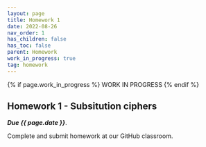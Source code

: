 ```yaml
---
layout: page
title: Homework 1
date: 2022-08-26
nav_order: 1
has_children: false
has_toc: false
parent: Homework
work_in_progress: true
tag: homework 
---
```


{% if page.work_in_progress %} WORK IN PROGRESS {% endif %}

## Homework 1 - Subsitution ciphers

**_Due {{ page.date }}_**. 

Complete and submit homework at our GitHub classroom.
<!-- Complete and submit homework at our [GitHub classroom](https://classroom.github.com/a/fj_XWhbq). -->

